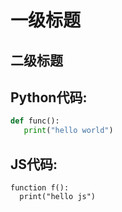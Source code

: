 #  一级标题
##  二级标题
##  Python代码:
```python
def func():
   print("hello world")
```
##  JS代码:
```JS
function f():
  print("hello js")
```
